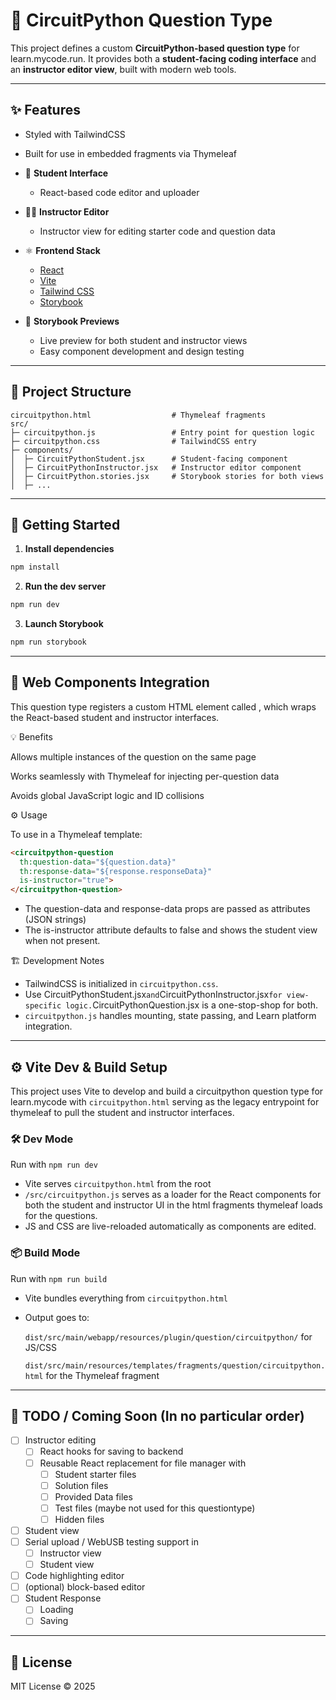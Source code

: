 # 🐍 CircuitPython Question Type

This project defines a custom **CircuitPython-based question type** for learn.mycode.run. It provides both a **student-facing coding interface** and an **instructor editor view**, built with modern web tools.

---

## ✨ Features

- Styled with TailwindCSS
- Built for use in embedded fragments via Thymeleaf

- 🔧 **Student Interface**
  - React-based code editor and uploader

- 🧑‍🏫 **Instructor Editor**
  - Instructor view for editing starter code and question data

- ⚛️ **Frontend Stack**
  - [React](https://reactjs.org/)
  - [Vite](https://vitejs.dev/)
  - [Tailwind CSS](https://tailwindcss.com/)
  - [Storybook](https://storybook.js.org/)

- 🧪 **Storybook Previews**
  - Live preview for both student and instructor views
  - Easy component development and design testing

---

## 📁 Project Structure

```
circuitpython.html                  # Thymeleaf fragments
src/
├─ circuitpython.js                 # Entry point for question logic
├─ circuitpython.css                # TailwindCSS entry
├─ components/
│  ├─ CircuitPythonStudent.jsx      # Student-facing component
│  ├─ CircuitPythonInstructor.jsx   # Instructor editor component
│  ├─ CircuitPython.stories.jsx     # Storybook stories for both views
│  ├─ ...
```

---

## 🚀 Getting Started

1. **Install dependencies**

```bash
npm install
```

2. **Run the dev server**

```bash
npm run dev
```

3. **Launch Storybook**

```bash
npm run storybook
```

---

## 🧩 Web Components Integration

This question type registers a custom HTML element called <circuitpython-question>, which wraps the React-based student and instructor interfaces.

💡 Benefits

Allows multiple instances of the question on the same page

Works seamlessly with Thymeleaf for injecting per-question data

Avoids global JavaScript logic and ID collisions

⚙️ Usage

To use in a Thymeleaf template:

```html
<circuitpython-question
  th:question-data="${question.data}"
  th:response-data="${response.responseData}"
  is-instructor="true">
</circuitpython-question>
```

- The question-data and response-data props are passed as attributes (JSON strings)
- The is-instructor attribute defaults to false and shows the student view when not present.

🏗️ Development Notes

- TailwindCSS is initialized in `circuitpython.css`.
- Use CircuitPythonStudent.jsx` and `CircuitPythonInstructor.jsx` for view-specific logic. `CircuitPythonQuestion.jsx is a one-stop-shop for both.
- `circuitpython.js` handles mounting, state passing, and Learn platform integration.

---

## ⚙️ Vite Dev & Build Setup
This project uses Vite to develop and build a circuitpython question type for learn.mycode with
`circuitpython.html` serving as the legacy entrypoint for thymeleaf to pull the student and instructor
interfaces.

### 🛠 Dev Mode
Run with `npm run dev`
- Vite serves `circuitpython.html` from the root
- `/src/circuitpython.js` serves as a loader for the React components for both the student and instructor UI in the
  html fragments thymeleaf loads for the questions.
- JS and CSS are live-reloaded automatically as components are edited.

### 📦 Build Mode
Run with `npm run build`
- Vite bundles everything from `circuitpython.html`
- Output goes to:

  `dist/src/main/webapp/resources/plugin/question/circuitpython/` for JS/CSS

  `dist/src/main/resources/templates/fragments/question/circuitpython.html` for the Thymeleaf fragment

---

## 🧰 TODO / Coming Soon (In no particular order)

- [ ] Instructor editing
  - [ ] React hooks for saving to backend
  - [ ] Reusable React replacement for file manager with
    - [ ] Student starter files
    - [ ] Solution files
    - [ ] Provided Data files
    - [ ] Test files (maybe not used for this questiontype)
    - [ ] Hidden files
- [ ] Student view
- [ ] Serial upload / WebUSB testing support in
  - [ ] Instructor view
  - [ ] Student view
- [ ] Code highlighting editor
- [ ] (optional) block-based editor
- [ ] Student Response
  - [ ] Loading
  - [ ] Saving

---

## 📄 License

MIT License © 2025
